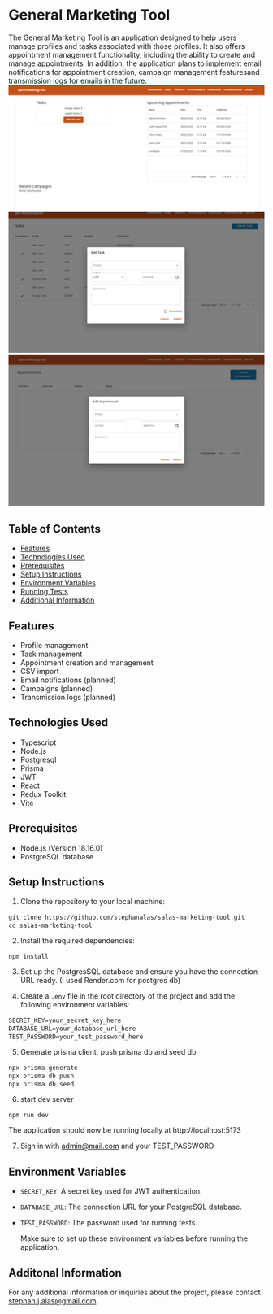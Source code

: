 # General Marketing Tool

The General Marketing Tool is an application designed to help users manage profiles and tasks associated with those profiles. It also offers appointment management functionality, including the ability to create and manage appointments. In addition, the application plans to implement email notifications for appointment creation, campaign management featuresand transmission logs for emails in the future.
![Alt text](image.png)![Alt text](image-1.png)![Alt text](image-2.png)

## Table of Contents

- [Features](#features)
- [Technologies Used](#technologies-used)
- [Prerequisites](#prerequisites)
- [Setup Instructions](#setup-instructions)
- [Environment Variables](#environment-variables)
- [Running Tests](#running-tests)
- [Additional Information](#additional-information)

## Features

- Profile management
- Task management
- Appointment creation and management
- CSV import
- Email notifications (planned)
- Campaigns (planned)
- Transmission logs (planned)

## Technologies Used

- Typescript
- Node.js
- Postgresql
- Prisma
- JWT
- React
- Redux Toolkit
- Vite

## Prerequisites

- Node.js (Version 18.16.0)
- PostgreSQL database

## Setup Instructions

1. Clone the repository to your local machine:

```
git clone https://github.com/stephanalas/salas-marketing-tool.git
cd salas-marketing-tool
```

2. Install the required dependencies:

```
npm install
```

3. Set up the PostgresSQL database and ensure you have the connection URL ready. (I used Render.com for postgres db)

4. Create a `.env` file in the root directory of the project and add the following environment variables:

```
SECRET_KEY=your_secret_key_here
DATABASE_URL=your_database_url_here
TEST_PASSWORD=your_test_password_here
```

5. Generate prisma client, push prisma db and seed db

```
npx prisma generate
npx prisma db push
npx prisma db seed
```

6. start dev server

```
npm run dev
```

The application should now be running locally at http://localhost:5173

7. Sign in with admin@mail.com and your TEST_PASSWORD

## Environment Variables

- `SECRET_KEY`: A secret key used for JWT authentication.
- `DATABASE_URL`: The connection URL for your PostgreSQL database.
- `TEST_PASSWORD`: The password used for running tests.

  Make sure to set up these environment variables before running the application.

## Additonal Information

For any additional information or inquiries about the project, please contact stephan.j.alas@gmail.com.
